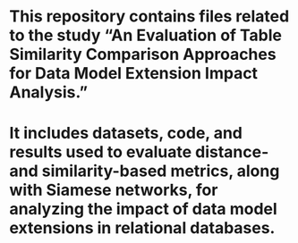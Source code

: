 # This repository contains files related to the study “An Evaluation of Table Similarity Comparison Approaches for Data Model Extension Impact Analysis.”
# It includes datasets, code, and results used to evaluate distance- and similarity-based metrics, along with Siamese networks, for analyzing the impact of data model extensions in relational databases.
